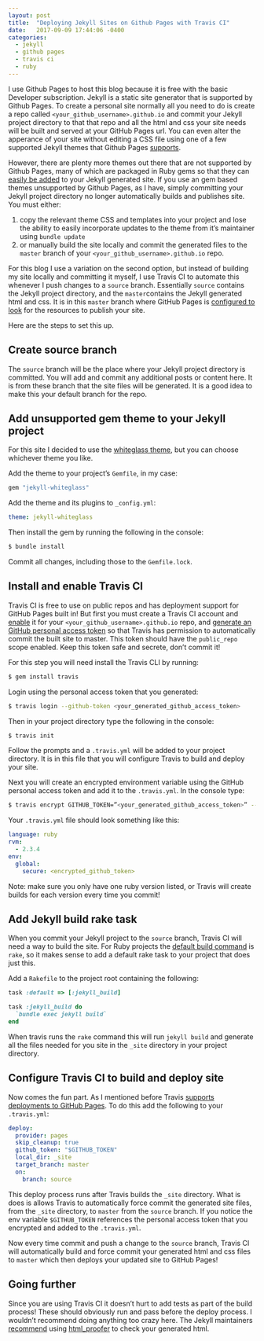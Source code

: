 ```yaml
---
layout: post
title:  "Deploying Jekyll Sites on Github Pages with Travis CI"
date:   2017-09-09 17:44:06 -0400
categories:
  - jekyll
  - github pages
  - travis ci
  - ruby
---
```

I use Github Pages to host this blog because it is free with the basic Developer subscription. Jekyll is a static site generator that is supported by Github Pages. To create a personal site normally all you need to do is create a repo called `<your_github_username>.github.io` and commit your Jekyll project directory to that that repo and all the html and css your site needs will be built and served at your GitHub Pages url. You can even alter the apperance of your site without editing a CSS file using one of a few supported Jekyll themes that Github Pages [supports](https://help.github.com/articles/creating-a-github-pages-site-with-the-jekyll-theme-chooser/).

However, there are plenty more themes out there that are not supported by Github Pages, many of which are packaged in Ruby gems so that they can [easily be added](http://jekyllrb.com/docs/themes/#understanding-gem-based-themes) to your Jekyll generated site. If you use an gem based themes unsupported by Github Pages, as I have, simply committing your Jekyll project directory no longer automatically builds and publishes site. You must either:
1. copy the relevant theme CSS and templates into your project and lose the ability to easily incorporate updates to the theme from it’s maintainer using `bundle update`
2. or manually build the site locally and commit the generated files to the `master` branch of your `<your_github_username>.github.io` repo.

For this blog I use a variation on the second option, but instead of building my site locally and committing it myself, I use Travis CI to automate this whenever I push changes to a `source` branch. Essentially `source` contains the Jekyll project directory, and the `master`contains the Jekyll generated html and css. It is in this `master` branch where GitHub Pages is [configured to look](https://help.github.com/articles/user-organization-and-project-pages/#user--organization-pages) for the resources to publish your site.

Here are the steps to set this up.

## Create source branch
The `source` branch will be the place where your Jekyll project directory is committed. You will add and commit any additional posts or content here. It is from these branch that the site files will be generated. It is a good idea to make this your default branch for the repo.

## Add unsupported gem theme to your Jekyll project
For this site I decided to use the [whiteglass theme](https://github.com/yous/whiteglass), but you can choose whichever theme you like.

Add the theme to your project’s `Gemfile`, in my case:
```ruby
gem "jekyll-whiteglass"
```
Add the theme and its plugins to `_config.yml`:
```yml
theme: jekyll-whiteglass
```
Then install the gem by running the following in the console:
```bash
$ bundle install
```
Commit all changes, including those to the `Gemfile.lock`.

## Install and enable Travis CI
Travis CI is free to use on public repos and has deployment support for GitHub Pages built in! But first you must create a Travis CI account and [enable](https://docs.travis-ci.com/user/getting-started/#To-get-started-with-Travis-CI) it for your `<your_github_username>.github.io` repo, and [generate an GitHub personal access token](https://help.github.com/articles/creating-a-personal-access-token-for-the-command-line/) so that Travis has permission to automatically commit the built site to master. This token should have the `public_repo` scope enabled. Keep this token safe and secrete, don’t commit it!

For this step you will need install the Travis CLI by running:
```bash
$ gem install travis
```
Login using the personal access token that you generated:
```bash
$ travis login --github-token <your_generated_github_access_token>
```
Then in your project directory type the following in the console:
```bash
$ travis init
```
Follow the prompts and a `.travis.yml` will be added to your project directory. It is in this file that you will configure Travis to build and deploy your site.

Next you will create an encrypted environment variable using the GitHub personal access token and add it to the `.travis.yml`. In the console type:
```bash
$ travis encrypt GITHUB_TOKEN=”<your_generated_github_access_token>” --add
```
Your `.travis.yml` file should look something like this:
```yml
language: ruby
rvm:
  - 2.3.4
env:
  global:
    secure: <encrypted_github_token>
```
Note: make sure you only have one ruby version listed, or Travis will create builds for each version every time you commit!

## Add Jekyll build rake task
When you commit your Jekyll project to the `source` branch, Travis CI will need a way to build the site. For Ruby projects the [default build command](https://docs.travis-ci.com/user/languages/ruby/#Default-Build-Script) is `rake`, so it makes sense to add a default rake task to your project that does just this.

Add a `Rakefile` to the project root containing the following:
```ruby
task :default => [:jekyll_build]

task :jekyll_build do
  `bundle exec jekyll build`
end
```

When travis runs the `rake` command this will run `jekyll build` and generate all the files needed for you site in the `_site` directory in your project directory.

## Configure Travis CI to build and deploy site
Now comes the fun part. As I mentioned before Travis [supports deployments to GitHub Pages](https://docs.travis-ci.com/user/deployment/pages/). To do this add the following to your `.travis.yml`:
```yml
deploy:
  provider: pages
  skip_cleanup: true
  github_token: "$GITHUB_TOKEN"
  local_dir: _site
  target_branch: master
  on:
    branch: source
```

This deploy process runs after Travis builds the `_site` directory. What is does is allows Travis to automatically force commit the generated site files, from the `_site` directory, to `master` from the `source` branch. If you notice the env variable `$GITHUB_TOKEN` references the personal access token that you encrypted and added to the `.travis.yml`.

Now every time commit and push a change to the `source` branch, Travis CI will automatically build and force commit your generated html and css files to `master` which then deploys your updated site to GitHub Pages!

## Going further
Since you are using Travis CI it doesn’t hurt to add tests as part of the build process! These should obviously run and pass before the deploy process. I wouldn’t recommend doing anything too crazy here. The Jekyll maintainers [recommend](http://jekyllrb.com/docs/continuous-integration/travis-ci/) using [html_proofer](https://github.com/gjtorikian/html-proofer) to check your generated html.
